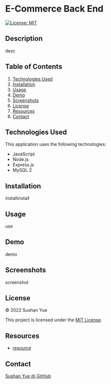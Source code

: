 # E-Commerce Back End
[![License: MIT](https://img.shields.io/badge/License-MIT-yellow.svg)](https://opensource.org/licenses/MIT)

## Description

desc

## Table of Contents

1. [Technologies Used](#technologies-used)
2. [Installation](#installation)
3. [Usage](#usage)
4. [Demo](#demo)
5. [Screenshots](#screenshots)
6. [License](#license)
7. [Resources](#resources)
8. [Contact](#contact)

## Technologies Used

This application uses the following technologies:

* JavaScript
* Node.js
* Express.js
* MySQL 2

## Installation

installinstall

## Usage

use

## Demo

demo

## Screenshots

screenshot

## License

© 2022 Sushan Yue

This project is licensed under the [MIT License](./LICENSE.txt).

## Resources

* [resource]()


## Contact
[Sushan Yue @ GitHub](https://github.com/AtlantaBlack)



